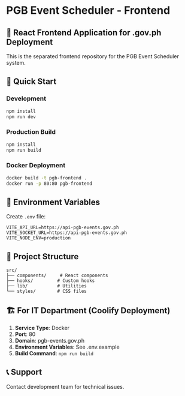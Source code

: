 # PGB Event Scheduler - Frontend

## 🎯 React Frontend Application for .gov.ph Deployment

This is the separated frontend repository for the PGB Event Scheduler system.

## 🚀 Quick Start

### Development
```bash
npm install
npm run dev
```

### Production Build
```bash
npm install
npm run build
```

### Docker Deployment
```bash
docker build -t pgb-frontend .
docker run -p 80:80 pgb-frontend
```

## 🔧 Environment Variables

Create `.env` file:
```env
VITE_API_URL=https://api-pgb-events.gov.ph
VITE_SOCKET_URL=https://api-pgb-events.gov.ph
VITE_NODE_ENV=production
```

## 📁 Project Structure
```
src/
├── components/     # React components
├── hooks/         # Custom hooks
├── lib/           # Utilities
└── styles/        # CSS files
```

## 🏗️ For IT Department (Coolify Deployment)

1. **Service Type**: Docker
2. **Port**: 80
3. **Domain**: pgb-events.gov.ph
4. **Environment Variables**: See .env.example
5. **Build Command**: `npm run build`

## 📞 Support
Contact development team for technical issues.
